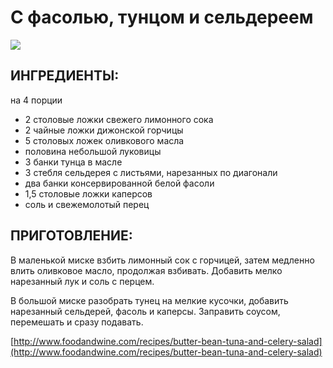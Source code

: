 # С фасолью, тунцом и сельдереем

![](https://s-media-cache-ak0.pinimg.com/564x/9a/e9/02/9ae9027d2f9d3e36aaf4324c57a42e82.jpg)

## ИНГРЕДИЕНТЫ:

на 4 порции

* 2 столовые ложки свежего лимонного сока
* 2 чайные ложки дижонской горчицы
* 5 столовых ложек оливкового масла
* половина небольшой луковицы
* 3 банки тунца в масле
* 3 стебля сельдерея с листьями, нарезанных по диагонали
* два банки консервированной белой фасоли
* 1,5 столовые ложки каперсов
* соль и свежемолотый перец

## ПРИГОТОВЛЕНИЕ:

В маленькой миске взбить лимонный сок с горчицей, затем медленно влить оливковое масло, продолжая взбивать. Добавить мелко нарезанный лук и соль с перцем.

В большой миске разобрать тунец на мелкие кусочки, добавить нарезанный сельдерей, фасоль и каперсы. Заправить соусом, перемешать и сразу подавать.

[http://www.foodandwine.com/recipes/butter-bean-tuna-and-celery-salad](http://www.foodandwine.com/recipes/butter-bean-tuna-and-celery-salad)

